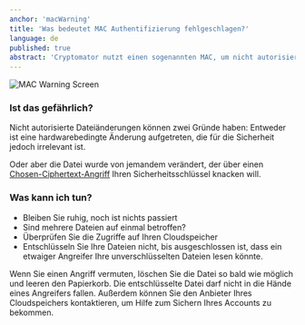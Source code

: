 ```yaml
---
anchor: 'macWarning'
title: 'Was bedeutet MAC Authentifizierung fehlgeschlagen?'
language: de
published: true
abstract: 'Cryptomator nutzt einen sogenannten MAC, um nicht autorisierte Dateiänderungen zu erkennen. Erscheint die obengenannte Warnung, wurde eine solche Änderung einer oder mehrerer Dateien entdeckt.'
---
```


<img src="/img/faq/macWarning.png" srcset="/img/faq/macWarning.png 1x, /img/faq/macWarning@2x.png 2x" alt="MAC Warning Screen" />

### Ist das gefährlich?
Nicht autorisierte Dateiänderungen können zwei Gründe haben: Entweder ist eine hardwarebedingte Änderung aufgetreten, die für die Sicherheit jedoch irrelevant ist.

Oder aber die Datei wurde von jemandem verändert, der über einen <a href="https://de.wikipedia.org/wiki/Chosen-Ciphertext-Angriff" target="_blank">Chosen-Ciphertext-Angriff</a> Ihren Sicherheitsschlüssel knacken will.

### Was kann ich tun?
* Bleiben Sie ruhig, noch ist nichts passiert
* Sind mehrere Dateien auf einmal betroffen?
* Überprüfen Sie die Zugriffe auf Ihren Cloudspeicher
* Entschlüsseln Sie Ihre Dateien nicht, bis ausgeschlossen ist, dass ein etwaiger Angreifer Ihre unverschlüsselten Dateien lesen könnte.

Wenn Sie einen Angriff vermuten, löschen Sie die Datei so bald wie möglich und leeren den Papierkorb. Die entschlüsselte Datei darf nicht in die Hände eines Angreifers fallen. Außerdem können Sie den Anbieter Ihres Cloudspeichers kontaktieren, um Hilfe zum Sichern Ihres Accounts zu bekommen.
